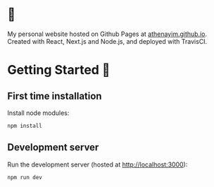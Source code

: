 # 🌸

My personal website hosted on Github Pages at [athenayim.github.io](http://athenayim.github.io). Created with React, Next.js and Node.js, and deployed with TravisCI.

# Getting Started 🔧

## First time installation
Install node modules:
```
npm install
```

## Development server

Run the development server (hosted at [http://localhost:3000](http://localhost:3000)):

```bash
npm run dev
```